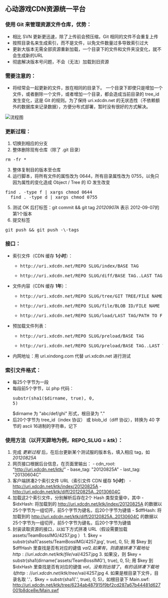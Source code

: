 心动游戏CDN资源统一平台
--------------------------------------------

### 使用 Git 来管理资源文件仓库，优势：

  - 相比 SVN 更新更迅速，除了上传前会预压缩，Git 相同的文件不会重复上传
  - 按照目录名来生成索引，而不是文件，以免文件数量过多导致索引过大
  - 更新大版本无需全部资源重新加载，一个目录下的文件和文件夹没变化，就不会生成新的URL
  - 彻底解决版本号问题，不会（无法）加载到旧资源

### 需要注意的：

  - 将经常会一起更新的文件，放在相同的目录下。 一个目录下即使只是增加一个文件，或者删除一个文件，或者增加一个目录，都会造成当前目录的 tree_id 发生变化，这是 Git 的规则。为了保持 uri.xdcdn.net 的无状态性（不依赖额外的数据库来记录数据），方便分布式部署，暂时没有很好的方式解决。

![流程图](http://img.xdanger.com/xdcdn-uri/flow.jpg)

### 更新过程：

  1. 切换到相应的分支
  2. 整体删除现有仓库（除了 .git 目录）
  <pre>rm -fr *</pre>
  3. 整体复制目的版本至仓库
  4. 运行脚本，将所有文件的属性改为 0644，所有目录属性改为 0755，以免只因为属性的变化造成 Object / Tree 的 ID 发生改变
  <pre>find . -type f | xargs chmod 0644
  find . -type d | xargs chmod 0755</pre>
  5. 测试 OK 后打标签：git commit && git tag *20120907A* 表示 2012-09-07的第1个版本
  6. 提交标签
  <pre>git push && git push -\-tags</pre>

### 接口：

  - 索引文件（CDN 缓存 **1小时**）：
    - <pre>http://uri.xdcdn.net/REPO_SLUG/index/BASE_TAG</pre>
    - <pre>http://uri.xdcdn.net/REPO_SLUG/diff/BASE_TAG..LAST_TAG</pre>
  - 文件内容（CDN 缓存 **1年**）：
    - <pre>http://uri.xdcdn.net/REPO_SLUG/tree/GIT_TREE/FILE_NAME</pre>
    - <pre>http://uri.xdcdn.net/REPO_SLUG/file/BLOB_ID/FILE_NAME</pre>
    - <pre>http://uri.xdcdn.net/REPO_SLUG/load/LAST_TAG/PATH_TO_FILE</pre>
  - 预加载文件列表：
    - <pre>http://uri.xdcdn.net/REPO_SLUG/preload/BASE_TAG</pre>
    - <pre>http://uri.xdcdn.net/REPO_SLUG/preload/BASE_TAG..LAST_TAG</pre>
  - 内网地址：用 uri.xindong.com 代替 uri.xdcdn.net 进行测试
  
### 索引文件格式：
  
  - 每25个字节为一段
  - 每段前5个字节，以 php 代码：<pre>substr(sha1($dirname, true), 0, 5)</pre> $dirname 为 "abc/def/ghi" 形式，根目录为 "."
  - 后20个字节为 tree_id（index 协议） 或 blob_id（diff 协议），转换为 40 字节的 ascii 16进制的字符串，记下

### 使用方法（以开天辟地为例，REPO_SLUG = *ktk*）：

  1. 完成 *更新过程* 后，在后台更新某个测试服的版本名，填入相应 tag，如 *20120825A*
  2. 网页接口根据后台信息，在页面里输出：
    - cdn_root: "<http://uri.xdcdn.net/ktk/>"
    - base_tag: "20120825A"
    - last_tag: "20130604C"
  3. 客户端拼凑2个索引文件 URL（索引文件 CDN 缓存 **1小时**）
    - http://uri.xdcdn.net/ktk/index/20120825A
    - http://uri.xdcdn.net/ktk/diff/20120825A..20130604C
  4. 加载这2个索引文件，分别解析后存在2个 Hash 类型变量中，其中
    - $idxHash: 将加载到的 http://uri.xdcdn.net/ktk/index/20120825A 的数据以25个字节为一组切开，前5个字节为键名，后20个字节为键值
    - $dffHash: 将加载到的 http://uri.xdcdn.net/ktk/diff/20120825A..20130604C 的数据以25个字节为一组切开，前5个字节为键名，后20个字节为键值
  5. 封装读取资源的接口，以如下方式拼凑 URL（假设需要加载 assets/TeamBossIMG/4257.jpg ）
    1. $key = substr(sha1('assets/TeamBossIMG/4257.jpg', true), 0, 5); 用 $key 到 $dffHash 里查找是否有对应的键值 $val
    2. 如果有，则直接拼凑下载地址 http://uri.xdcdn.net/ktk/file/$val/4257.jpg
    3. 如果没，则 $key = substr(sha1(dirname('assets/TeamBossIMG'), true), 0, 5); 用 $key 到 $idxHash 里查找是否有对应的键值 $val，没有则出错了，有的话拼凑下载地址 http://uri.xdcdn.net/ktk/tree/$val/4257.jpg
    4. 如果是根目录下文件，目录名取 '.'，$key = substr(sha1('.', true), 0, 5)，如根目录下 Main.swf: <http://uri.xdcdn.net/ktk/tree/6234ab487915f9bf2cd287a67b44481d627001b8dce8e/Main.swf>

